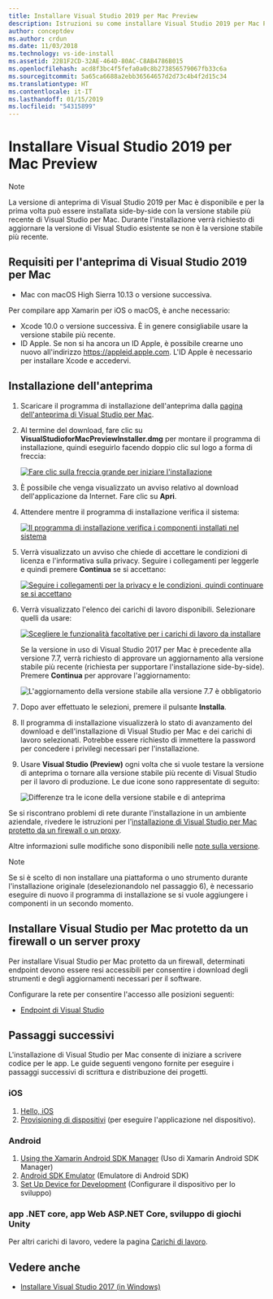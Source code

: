 ```yaml
---
title: Installare Visual Studio 2019 per Mac Preview
description: Istruzioni su come installare Visual Studio 2019 per Mac Preview e i componenti aggiuntivi necessari per lo sviluppo multipiattaforma.
author: conceptdev
ms.author: crdun
ms.date: 11/03/2018
ms.technology: vs-ide-install
ms.assetid: 22B1F2CD-32AE-464D-80AC-C8AB4786B015
ms.openlocfilehash: acd8f3bc4f5fefa0a0c8b273856579067fb33c6a
ms.sourcegitcommit: 5a65ca6688a2ebb36564657d2d73c4b4f2d15c34
ms.translationtype: HT
ms.contentlocale: it-IT
ms.lasthandoff: 01/15/2019
ms.locfileid: "54315899"
---
```

# <a name="install-visual-studio-2019-for-mac-preview"></a>Installare Visual Studio 2019 per Mac Preview

> [!NOTE]
> La versione di anteprima di Visual Studio 2019 per Mac è disponibile e per la prima volta può essere installata side-by-side con la versione stabile più recente di Visual Studio per Mac. Durante l'installazione verrà richiesto di aggiornare la versione di Visual Studio esistente se non è la versione stabile più recente.

## <a name="requirements-for-the-visual-studio-2019-for-mac-preview"></a>Requisiti per l'anteprima di Visual Studio 2019 per Mac

- Mac con macOS High Sierra 10.13 o versione successiva.

Per compilare app Xamarin per iOS o macOS, è anche necessario:

- Xcode 10.0 o versione successiva. È in genere consigliabile usare la versione stabile più recente.
- ID Apple. Se non si ha ancora un ID Apple, è possibile crearne uno nuovo all'indirizzo https://appleid.apple.com. L'ID Apple è necessario per installare Xcode e accedervi.

## <a name="installing-the-preview"></a>Installazione dell'anteprima

1. Scaricare il programma di installazione dell'anteprima dalla [pagina dell'anteprima di Visual Studio per Mac](https://aka.ms/vs4mac-preview).
2. Al termine del download, fare clic su **VisualStudioforMacPreviewInstaller.dmg** per montare il programma di installazione, quindi eseguirlo facendo doppio clic sul logo a forma di freccia:

    [![Fare clic sulla freccia grande per iniziare l'installazione](media/install-preview-installer-sml.png)](media/install-preview-installer.png#lightbox)

3. È possibile che venga visualizzato un avviso relativo al download dell'applicazione da Internet. Fare clic su **Apri**.
4. Attendere mentre il programma di installazione verifica il sistema:

    [![Il programma di installazione verifica i componenti installati nel sistema](media/install-preview-checking-sml.png)](media/install-preview-checking.png#lightbox)

5. Verrà visualizzato un avviso che chiede di accettare le condizioni di licenza e l'informativa sulla privacy. Seguire i collegamenti per leggerle e quindi premere **Continua** se si accettano:

    [![Seguire i collegamenti per la privacy e le condizioni, quindi continuare se si accettano](media/install-preview-privacy-sml.png)](media/install-preview-privacy.png#lightbox)

6. Verrà visualizzato l'elenco dei carichi di lavoro disponibili. Selezionare quelli da usare:

    [![Scegliere le funzionalità facoltative per i carichi di lavoro da installare](media/install-preview-selection-sml.png)](media/install-preview-selection.png#lightbox)

    Se la versione in uso di Visual Studio 2017 per Mac è precedente alla versione 7.7, verrà richiesto di approvare un aggiornamento alla versione stabile più recente (richiesta per supportare l'installazione side-by-side). Premere **Continua** per approvare l'aggiornamento:

    ![L'aggiornamento della versione stabile alla versione 7.7 è obbligatorio](media/install-preview-older-upgrade.png)

7. Dopo aver effettuato le selezioni, premere il pulsante **Installa**.
8. Il programma di installazione visualizzerà lo stato di avanzamento del download e dell'installazione di Visual Studio per Mac e dei carichi di lavoro selezionati. Potrebbe essere richiesto di immettere la password per concedere i privilegi necessari per l'installazione.
9. Usare **Visual Studio (Preview)** ogni volta che si vuole testare la versione di anteprima o tornare alla versione stabile più recente di Visual Studio per il lavoro di produzione. Le due icone sono rappresentate di seguito:

    ![Differenze tra le icone della versione stabile e di anteprima](media/install-preview-icons-sml.png)

Se si riscontrano problemi di rete durante l'installazione in un ambiente aziendale, rivedere le istruzioni per l'[installazione di Visual Studio per Mac protetto da un firewall o un proxy](https://docs.microsoft.com/visualstudio/mac/installation#install-visual-studio-for-mac-behind-a-firewall-or-proxy-server).

Altre informazioni sulle modifiche sono disponibili nelle [note sulla versione](https://docs.microsoft.com/visualstudio/releasenotes/vs2019-mac-preview-relnotes).

> [!NOTE]
> Se si è scelto di non installare una piattaforma o uno strumento durante l'installazione originale (deselezionandolo nel passaggio 6), è necessario eseguire di nuovo il programma di installazione se si vuole aggiungere i componenti in un secondo momento.

## <a name="install-visual-studio-for-mac-behind-a-firewall-or-proxy-server"></a>Installare Visual Studio per Mac protetto da un firewall o un server proxy

Per installare Visual Studio per Mac protetto da un firewall, determinati endpoint devono essere resi accessibili per consentire i download degli strumenti e degli aggiornamenti necessari per il software.

Configurare la rete per consentire l'accesso alle posizioni seguenti:

- [Endpoint di Visual Studio](/visualstudio/install/install-visual-studio-behind-a-firewall-or-proxy-server)

## <a name="next-steps"></a>Passaggi successivi

L'installazione di Visual Studio per Mac consente di iniziare a scrivere codice per le app. Le guide seguenti vengono fornite per eseguire i passaggi successivi di scrittura e distribuzione dei progetti.

### <a name="ios"></a>iOS

1. [Hello, iOS](https://developer.xamarin.com/guides/ios/getting_started/hello,_iOS/)
2. [Provisioning di dispositivi](https://developer.xamarin.com/guides/ios/getting_started/installation/device_provisioning) (per eseguire l'applicazione nel dispositivo).

### <a name="android"></a>Android

1. [Using the Xamarin Android SDK Manager](https://developer.xamarin.com/guides/android/getting_started/installation/android-sdk/?ide=xs) (Uso di Xamarin Android SDK Manager)
2. [Android SDK Emulator](https://developer.xamarin.com/guides/android/getting_started/installation/android-emulator/) (Emulatore di Android SDK)
4. [Set Up Device for Development](https://developer.xamarin.com/guides/android/getting_started/installation/set_up_device_for_development/) (Configurare il dispositivo per lo sviluppo)

### <a name="net-core-apps-aspnet-core-web-apps-unity-game-development"></a>app .NET core, app Web ASP.NET Core, sviluppo di giochi Unity

Per altri carichi di lavoro, vedere la pagina [Carichi di lavoro](/visualstudio/mac/workloads).

## <a name="see-also"></a>Vedere anche

- [Installare Visual Studio 2017 (in Windows)](/visualstudio/install/install-visual-studio)
